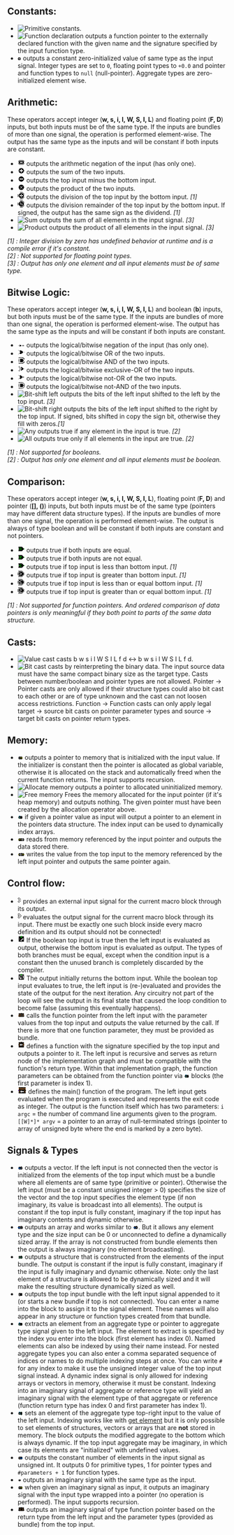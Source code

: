 ## Constants:

- ![Primitive constants](../src/resources/textures/blocks/#i.png).
- ![Function declaration](../src/resources/textures/blocks/#x.png) outputs a function pointer to the externally declared function with the given name and the signature specified by the input function type.
- ![Zero initializer](../src/resources/textures/blocks/zero.png) outputs a constant zero-initialized value of same type as the input signal. Integer types are set to `0`, floating point types to `+0.0` and pointer and function types to `null` (null-pointer). Aggregate types are zero-initialized element wise.

## Arithmetic:
These operators accept integer (**w, s, i, l, W, S, I, L**) and floating point (**F, D**) inputs, but both inputs must be of the same type.
If the inputs are bundles of more than one signal, the operation is performed element-wise.
The output has the same type as the inputs and will be constant if both inputs are constant.

- ![Negation](../src/resources/textures/blocks/neg.png) outputs the arithmetic negation of the input (has only one).
- ![Addition](../src/resources/textures/blocks/add.png) outputs the sum of the two inputs.
- ![Subtraction](../src/resources/textures/blocks/sub.png) outputs the top input minus the bottom input.
- ![Multiplication](../src/resources/textures/blocks/mul.png) outputs the product of the two inputs.
- ![Division](../src/resources/textures/blocks/div.png) outputs the division of the top input by the bottom input. *[1]*
- ![Remainder](../src/resources/textures/blocks/mod.png) outputs the division remainder of the top input by the bottom input. If signed, the output has the same sign as the dividend. *[1]*
- ![Sum](../src/resources/textures/blocks/sum.png) outputs the sum of all elements in the input signal. *[3]*
- ![Product](../src/resources/textures/blocks/prod.png) outputs the product of all elements in the input signal. *[3]*

*[1] : Integer division by zero has undefined behavior at runtime and is a compile error if it's constant.*  
*[2] : Not supported for floating point types.*  
*[3] : Output has only one element and all input elements must be of same type.*

## Bitwise Logic:
These operators accept integer (**w, s, i, l, W, S, I, L**) and boolean (**b**) inputs, but both inputs must be of the same type.
If the inputs are bundles of more than one signal, the operation is performed element-wise.
The output has the same type as the inputs and will be constant if both inputs are constant.

- ![NOT-Gate](../src/resources/textures/blocks/not.png) outputs the logical/bitwise negation of the input (has only one).
- ![OR-Gate](../src/resources/textures/blocks/or.png) outputs the logical/bitwise OR of the two inputs.
- ![AND-Gate](../src/resources/textures/blocks/and.png) outputs the logical/bitwise AND of the two inputs.
- ![XOR-Gate](../src/resources/textures/blocks/xor.png) outputs the logical/bitwise exclusive-OR of the two inputs.
- ![NOR-Gate](../src/resources/textures/blocks/nor.png) outputs the logical/bitwise not-OR of the two inputs.
- ![NAND-Gate](../src/resources/textures/blocks/nand.png) outputs the logical/bitwise not-AND of the two inputs.
- ![Bit-shift left](../src/resources/textures/blocks/shl.png) outputs the bits of the left input shifted to the left by the top input. *[3]*
- ![Bit-shift right](../src/resources/textures/blocks/sshr.png) outputs the bits of the left input shifted to the right by the top input. If signed, bits shifted in copy the sign bit, otherwise they fill with zeros.*[1]*
- ![Any](../src/resources/textures/blocks/any.png) outputs true if any element in the input is true. *[2]*
- ![All](../src/resources/textures/blocks/all.png) outputs true only if all elements in the input are true. *[2]*

*[1] : Not supported for booleans.*  
*[2] : Output has only one element and all input elements must be boolean.*

## Comparison:
These operators accept integer (**w, s, i, l, W, S, I, L**), floating point (**F, D**) and pointer (**[], ()**) inputs, but both inputs must be of the same type (pointers may have different data structure types).
If the inputs are bundles of more than one signal, the operation is performed element-wise.
The output is always of type boolean and will be constant if both inputs are constant and not pointers.

- ![Equal](../src/resources/textures/blocks/eq.png) outputs true if both inputs are equal.
- ![Not equal](../src/resources/textures/blocks/ne.png) outputs true if both inputs are not equal.
- ![Less than](../src/resources/textures/blocks/lt.png) outputs true if top input is less than bottom input. *[1]*
- ![Greater than](../src/resources/textures/blocks/gt.png) outputs true if top input is greater than bottom input. *[1]*
- ![Less or equal](../src/resources/textures/blocks/le.png) outputs true if top input is less than or equal bottom input. *[1]*
- ![Greater or equal](../src/resources/textures/blocks/ge.png) outputs true if top input is greater than or equal bottom input. *[1]*

*[1] : Not supported for function pointers. And ordered comparison of data pointers is only meaningful if they both point to parts of the same data structure.*

## Casts:

- ![Value cast](../src/resources/textures/blocks/cast.png) casts b w s i l W S I L f d <-> b w s i l W S I L f d.
- ![Bit cast](../src/resources/textures/blocks/bcast.png) casts by reinterpreting the binary data. The input source data must have the same compact binary size as the target type. Casts between number/boolean and pointer types are not allowed. Pointer -> Pointer casts are only allowed if their structure types could also bit cast to each other or are of type unknown and the cast can not loosen access restrictions. Function -> Function casts can only apply legal target -> source bit casts on pointer parameter types and source -> target bit casts on pointer return types.

## Memory:

- ![Create reference](../src/resources/textures/blocks/ref.png) outputs a pointer to memory that is initialized with the input value. If the initializer is constant then the pointer is allocated as global variable, otherwise it is allocated on the stack and automatically freed when the current function returns. The input supports recursion.
- ![Allocate memory](../src/resources/textures/blocks/alloc.png) outputs a pointer to allocated uninitialized memory.
- ![Free memory](../src/resources/textures/blocks/free.png) Frees the memory allocated for the input pointer (if it's heap memory) and outputs nothing. The given pointer must have been created by the allocation operator above.
- ![Element pointer](../src/resources/textures/blocks/get.png) if given a pointer value as input will output a pointer to an element in the pointers data structure. The index input can be used to dynamically index arrays.
- ![Pointer load](../src/resources/textures/blocks/load.png) reads from memory referenced by the input pointer and outputs the data stored there.
- ![Pointer store](../src/resources/textures/blocks/store.png) writes the value from the top input to the memory referenced by the left input pointer and outputs the same pointer again.

## Control flow:

- ![Input node](../src/resources/textures/blocks/in.png) provides an external input signal for the current macro block through its output.
- ![Output node](../src/resources/textures/blocks/out.png) evaluates the output signal for the current macro block through its input. There must be exactly one such block inside every macro definition and its output should not be connected!
- ![Switch](../src/resources/textures/blocks/swt.png) If the boolean top input is true then the left input is evaluated as output, otherwise the bottom input is evaluated as output. The types of both branches must be equal, except when the condition input is a constant then the unused branch is completely discarded by the compiler.
- ![Loop](../src/resources/textures/blocks/loop.png) The output initially returns the bottom input. While the boolean top input evaluates to true, the left input is (re-)evaluated and provides the state of the output for the next iteration. Any circuitry not part of the loop will see the output in its final state that caused the loop condition to become false (assuming this eventually happens).
- ![Function call](../src/resources/textures/blocks/call.png) calls the function pointer from the left input with the parameter values from the top input and outputs the value returned by the call. If there is more that one function parameter, they must be provided as bundle.
- ![Function definition](../src/resources/textures/blocks/def.png) defines a function with the signature specified by the top input and outputs a pointer to it. The left input is recursive and serves as return node of the implementation graph and must be compatible with the function's return type. Within that implementation graph, the function parameters can be obtained from the function pointer via ![get element](../src/resources/textures/blocks/get.png) blocks (the first parameter is index 1).
- ![Main function](../src/resources/textures/blocks/main.png) defines the main() function of the program. The left input gets evaluated when the program is executed and represents the exit code as integer. The output is the function itself which has two parameters: `i argc` = the number of command line arguments given to the program. `[[W]*]* argv` = a pointer to an array of null-terminated strings (pointer to array of unsigned byte where the end is marked by a zero byte).

## Signals & Types

- ![Make vector][vector] outputs a vector. If the left input is not connected then the vector is initialized from the elements of the top input which must be a bundle where all elements are of same type (primitive or pointer). Otherwise the left input (must be a constant unsigned integer > 0) specifies the size of the vector and the top input specifies the element type (if non imaginary, its value is broadcast into all elements). The output is constant if the top input is fully constant, imaginary if the top input has imaginary contents and dynamic otherwise.
- ![Make array][array] outputs an array and works similar to ![vector][vector]. But it allows any element type and the size input can be 0 or unconnected to define a dynamically sized array. If the array is not constructed from bundle elements then the output is always imaginary (no element broadcasting).
- ![Make structure][struct] outputs a structure that is constructed from the elements of the input bundle. The output is constant if the input is fully constant, imaginary if the input is fully imaginary and dynamic otherwise. Note: only the last element of a structure is allowed to be dynamically sized and it will make the resulting structure dynamically sized as well.
- ![Pack bundle](../src/resources/textures/blocks/pack.png) outputs the top input bundle with the left input signal appended to it (or starts a new bundle if top is not connected). You can enter a name into the block to assign it to the signal element. These names will also appear in any structure or function types created from that bundle.
- ![Get element][get] extracts an element from an aggregate type or pointer to aggregate type signal given to the left input. The element to extract is specified by the index  you enter into the block (first element has index 0). Named elements can also be indexed by using their name instead. For nested aggregate types you can also enter a comma separated sequence of indices or names to do multiple indexing steps at once. You can write `#` for any index to make it use the unsigned integer value of the top input signal instead. A dynamic index signal is only allowed for indexing arrays or vectors in memory, otherwise it must be constant. Indexing into an imaginary signal of aggregate or reference type will yield an imaginary signal with the element type of that aggregate or reference (function return type has index 0 and first parameter has index 1).
- ![Set element][set] sets an element of the aggregate type top-right input to the value of the left input. Indexing works like with [get element][get] but it is only possible to set elements of structures, vectors or arrays that are **not** stored in memory. The block outputs the modified aggregate to the bottom which is always dynamic. If the top input aggregate may be imaginary, in which case its elements are "initialized" with undefined values.
- ![Element count][count] outputs the constant number of elements in the input signal as unsigned int. It outputs 0 for primitive types, 1 for pointer types and `#parameters + 1` for function types.
- ![Type of][type] outputs an imaginary signal with the same type as the input.
- ![Reference to][ref] when given an imaginary signal as input, it outputs an imaginary signal with the input type wrapped into a pointer (no operation is performed). The input supports recursion.
- ![Function type][funt] outputs an imaginary signal of type function pointer based on the return type from the left input and the parameter types (provided as bundle) from the top input.

[ref]: ../src/resources/textures/blocks/ref.png
[get]: ../src/resources/textures/blocks/get.png
[set]: ../src/resources/textures/blocks/set.png
[vector]: ../src/resources/textures/blocks/vector.png
[array]: ../src/resources/textures/blocks/array.png
[struct]: ../src/resources/textures/blocks/struct.png
[count]: ../src/resources/textures/blocks/count.png
[type]: ../src/resources/textures/blocks/type.png
[funt]: ../src/resources/textures/blocks/funt.png
